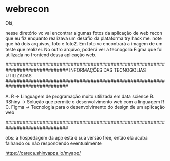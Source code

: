 # webrecon
Olá,



nesse diretório vc vai encontrar algumas fotos da aplicação de web recon que eu fiz enquanto realizava um desafio da plataforma try hack me.
note que há dois arquivos, foto e foto2. Em foto vc encontrará a imagem de um teste que realizei. No outro arquivo,
poderá ver a tecnogolia Figma que foi utilizada no frontend dessa aplicação web.


##############################################################################
                             INFORMAÇÕES
                                 DAS
                         TECNOGOLIAS UTILIZADAS
##############################################################################

A. R -> Linguagem de programação muito utilizada em data science
B. RShiny -> Solução que permite o desenvolvimento web com a linguagem R
C. Figma -> Tecnologia para o desenvolvimento do design de um aplicação web

##############################################################################



obs: a hospedagem da app está e sua versão free, então ela acaba falhando ou não respondendo eventualmente



https://careca.shinyapps.io/myapp/


